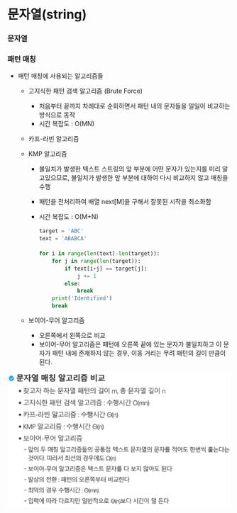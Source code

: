 # 문자열(string)

### 문자열

### 패턴 매칭

* 패턴 매칭에 사용되는 알고리즘들

  * 고지식한 패턴 검색 알고리즘 (Brute Force)

    * 처음부터 끝까지 차례대로 순회하면서 패턴 내의 문자들을 일일이 비교하는 방식으로 동작
    * 시간 복잡도 : O(MN)

  * 카프-라빈 알고리즘

  * KMP 알고리즘

    * 불일치가 발생한 텍스트 스트링의 앞 부분에 어떤 문자가 있는지를 미리 알고있으므로, 불일치가 발생한 앞 부분에 대하여 다시 비교하지 않고 매칭을 수행

    * 패턴을 전처리하여 배열 next[M]을 구해서 잘못된 시작을 최소화함

    * 시간 복잡도 : O(M+N)

      ```python
      target = 'ABC'
      text = 'ABABCA'
      
      for i in range(len(text)-len(target)):
          for j in range(len(target)):
              if text[i+j] == target[j]:
                  j += 1
              else:
                  break
          print('Identified')
          break
      ```

  * 보이어-무어 알고리즘

    * 오른쪽에서 왼쪽으로 비교
    * 보이어-무어 알고리즘은 패턴에 오른쪽 끝에 있는 문자가 불일치하고 이 문자가 패턴 내에 존재하지 않는 경우, 이동 거리는 무려 패턴의 길이 만큼이 된다.

![image-20210922022520222](md-images/image-20210922022520222.png)



